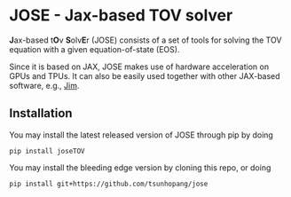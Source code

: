 # JOSE - Jax-based TOV solver

**J**ax-based t**O**v **S**olv**E**r (JOSE) consists of a set of tools for solving the TOV equation with a given equation-of-state (EOS).

Since it is based on JAX, JOSE makes use of hardware acceleration on GPUs and TPUs. It can also be easily used together with other JAX-based software, e.g., [Jim](https://github.com/kazewong/jim).

## Installation

You may install the latest released version of JOSE through pip by doing
```
pip install joseTOV
```

You may install the bleeding edge version by cloning this repo, or doing
```
pip install git+https://github.com/tsunhopang/jose
```

